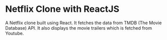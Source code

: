 # Netflix Clone with ReactJS

A Netflix clone built using React. It fetches the data from TMDB (The Movie Database) API. It also displays the movie trailers which is fetched from Youtube.

